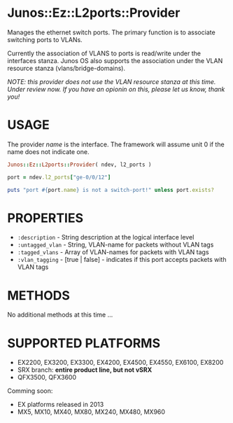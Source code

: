 # Junos::Ez::L2ports::Provider

Manages the ethernet switch ports.  The primary function is to associate switching ports to VLANs.

Currently the association of VLANS to ports is read/write under the interfaces stanza.  Junos OS also supports
the association under the VLAN resource stanza (vlans/bridge-domains).  

_NOTE: this provider does not use the VLAN resource stanza at this time.  Under review now.  If you have an opionin on this, please let us know, thank you!_ 

# USAGE

The provider *name* is the interface.  The framework will assume unit 0 if the name does not indicate one.

```ruby
Junos::Ez::L2ports::Provider( ndev, l2_ports )

port = ndev.l2_ports["ge-0/0/12"]

puts "port #{port.name} is not a switch-port!" unless port.exists?
```

# PROPERTIES

  - `:description` - String description at the logical interface level
  - `:untagged_vlan` - String, VLAN-name for packets without VLAN tags
  - `:tagged_vlans` - Array of VLAN-names for packets with VLAN tags
  - `:vlan_tagging` - [true | false] - indicates if this port accepts packets with VLAN tags

# METHODS

No additional methods at this time ...

# SUPPORTED PLATFORMS

  - EX2200, EX3200, EX3300, EX4200, EX4500, EX4550, EX6100, EX8200
  - SRX branch: **entire product line, but not vSRX**
  - QFX3500, QFX3600
  
Comming soon:

  - EX platforms released in 2013
  - MX5, MX10, MX40, MX80, MX240, MX480, MX960

